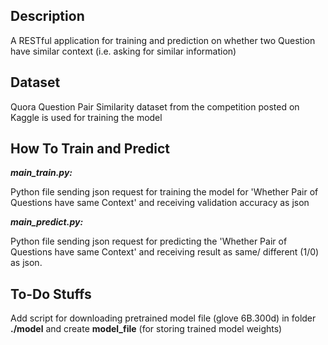 ## Description
A RESTful application for training and prediction on whether two Question have similar context (i.e. asking for similar information)


## Dataset
Quora Question Pair Similarity dataset from the competition posted on Kaggle is used for training the model


## How To Train and Predict
***main_train.py:***

Python file sending json request for training the model for 'Whether Pair of Questions have same Context' and receiving validation accuracy as json

***main_predict.py:***

Python file sending json request for predicting the 'Whether Pair of Questions have same Context' and receiving result as same/ different (1/0) as json.



## To-Do Stuffs
Add script for downloading pretrained model file (glove 6B.300d) in folder **./model** and create **model_file** (for storing trained model weights)
